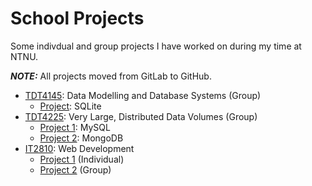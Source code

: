 # School Projects

Some indivdual and group projects I have worked on during my time at NTNU.

**_NOTE:_** All projects moved from GitLab to GitHub.

- [TDT4145](TDT4145): Data Modelling and Database Systems (Group)
  - [Project](TDT4145/databased): SQLite
- [TDT4225](TDT4225): Very Large, Distributed Data Volumes (Group)
  - [Project 1](TDT4225/databased2): MySQL
  - [Project 2](TDT4225/databased3): MongoDB
- [IT2810](IT2810): Web Development
  - [Project 1](IT2810/prosjekt-1) (Individual)
  - [Project 2](IT2810/prosjekt-2) (Group)
